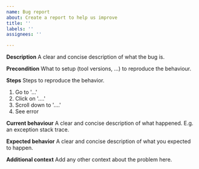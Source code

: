 ```yaml
---
name: Bug report
about: Create a report to help us improve
title: ''
labels: ''
assignees: ''

---
```


**Description**
A clear and concise description of what the bug is.

**Precondition**
What to setup (tool versions, ...) to reproduce the behaviour.

**Steps**
Steps to reproduce the behavior.
1. Go to '...'
2. Click on '....'
3. Scroll down to '....'
4. See error

**Current behaviour**
A clear and concise description of what happened. E.g. an exception stack trace.

**Expected behavior**
A clear and concise description of what you expected to happen.

**Additional context**
Add any other context about the problem here.
